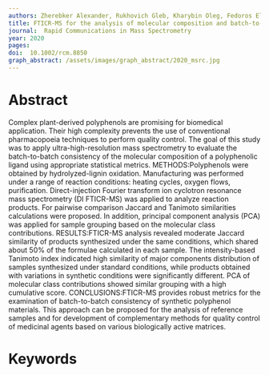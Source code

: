 ```yaml
---
authors: Zherebker Alexander, Rukhovich Gleb, Kharybin Oleg, Fedoros Elena I., Perminova I.V., Nikolaev Evgeny N. 
title: FTICR-MS for the analysis of molecular composition and batch-to-batch consistency of plant derived polyphenolic ligand developed for biomedical application
journal:  Rapid Communications in Mass Spectrometry
year: 2020
pages: 
doi:  10.1002/rcm.8850
graph_abstract: /assets/images/graph_abstract/2020_msrc.jpg
---
```



# Abstract

Complex plant-derived polyphenols are promising for biomedical application. Their high complexity prevents the use of conventional pharmacopoeia techniques to perform quality control. The goal of this study was to apply ultra-high-resolution mass spectrometry to evaluate the batch-to-batch consistency of the molecular composition of a polyphenolic ligand using appropriate statistical metrics. METHODS:Polyphenols were obtained by hydrolyzed-lignin oxidation. Manufacturing was performed under a range of reaction conditions: heating cycles, oxygen flows, purification. Direct-injection Fourier transform ion cyclotron resonance mass spectrometry (DI FTICR-MS) was applied to analyze reaction products. For pairwise comparison Jaccard and Tanimoto similarities calculations were proposed. In addition, principal component analysis (PCA) was applied for sample grouping based on the molecular class contributions. RESULTS:FTICR-MS analysis revealed moderate Jaccard similarity of products synthesized under the same conditions, which shared about 50% of the formulae calculated in each sample. The intensity-based Tanimoto index indicated high similarity of major components distribution of samples synthesized under standard conditions, while products obtained with variations in synthetic conditions were significantly different. PCA of molecular class contributions showed similar grouping with a high cumulative score. CONCLUSIONS:FTICR-MS provides robust metrics for the examination of batch-to-batch consistency of synthetic polyphenol materials. This approach can be proposed for the analysis of reference samples and for development of complementary methods for quality control of medicinal agents based on various biologically active matrices.

# Keywords
